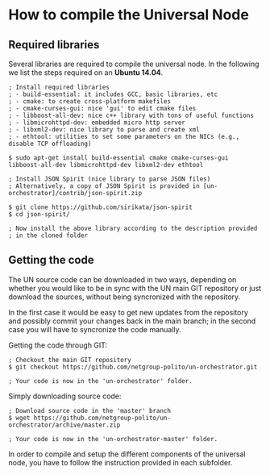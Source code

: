 # How to compile the Universal Node

## Required libraries

Several libraries are required to compile the universal node.
In the following we list the steps required on an **Ubuntu 14.04**.

	; Install required libraries
	; - build-essential: it includes GCC, basic libraries, etc
	; - cmake: to create cross-platform makefiles
	; - cmake-curses-gui: nice 'gui' to edit cmake files
	; - libboost-all-dev: nice c++ library with tons of useful functions
	; - libmicrohttpd-dev: embedded micro http server
	; - libxml2-dev: nice library to parse and create xml
	; - ethtool: utilities to set some parameters on the NICs (e.g., disable TCP offloading)
	
	$ sudo apt-get install build-essential cmake cmake-curses-gui libboost-all-dev libmicrohttpd-dev libxml2-dev ethtool
	
	; Install JSON Spirit (nice library to parse JSON files)
	; Alternatively, a copy of JSON Spirit is provided in [un-orchestrator]/contrib/json-spirit.zip
	
	$ git clone https://github.com/sirikata/json-spirit
	$ cd json-spirit/

	; Now install the above library according to the description provided
	; in the cloned folder


## Getting the code

The UN source code can be downloaded in two ways, depending on whether
you would like to be in sync with the UN main GIT repository or just 
download the sources, without being syncronized with the repository.

In the first case it would be easy to get new updates from the repository
and possibly commit your changes back in the main branch; in the second
case you will have to syncronize the code manually.

Getting the code through GIT:

	; Checkout the main GIT repository
	$ git checkout https://github.com/netgroup-polito/un-orchestrator.git
	
	; Your code is now in the 'un-orchestrator' folder.

Simply downloading source code:

	; Download source code in the 'master' branch
	$ wget https://github.com/netgroup-polito/un-orchestrator/archive/master.zip
	
	; Your code is now in the 'un-orchestrator-master' folder.

In order to compile and setup the different components of the universal node,
you have to follow the instruction provided in each subfolder.


